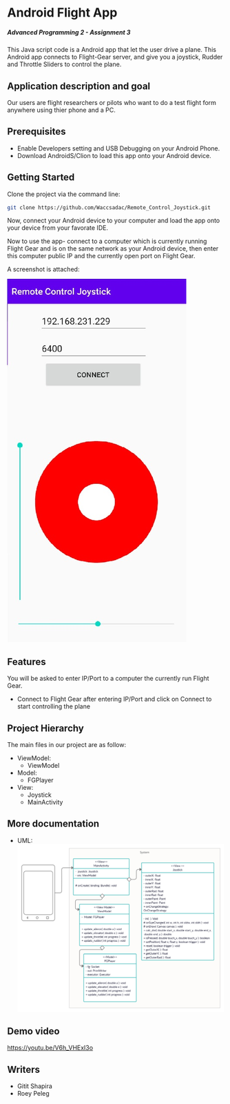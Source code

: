 # Android Flight App
##### Advanced Programming 2 - Assignment 3



This Java script code is a Android app that let the user drive a plane.
This Android app connects to Flight-Gear server, and give you a joystick, Rudder and Throttle Sliders to control the plane.

## Application description and goal
Our users are flight researchers or pilots who want to do a test flight form anywhere using thier phone and a PC.

## Prerequisites
- Enable Developers setting and USB Debugging on your Android Phone.
- Download AndroidS/Clion to load this app onto your Android device.

## Getting Started
Clone the project via the command line:
```sh
git clone https://github.com/Waccsadac/Remote_Control_Joystick.git
```

Now, connect your Android device to your computer and load the app onto your device from your favorate IDE.

Now to use the app- connect to a computer which is currently running Flight Gear and is on the same network as your Android device, then enter this computer public IP and the currently open port on Flight Gear.

A screenshot is attached:

![mainScreen.jpeg](app/src/main/res/mainScreen.jpeg)

## Features
You will be asked to enter IP/Port to a computer the currently run Flight Gear.
- Connect to Flight Gear after entering IP/Port and click on Connect to start controlling the plane

## Project Hierarchy

The main files in our project are as follow:

- ViewModel:
    - ViewModel
- Model:
    - FGPlayer
- View:
    - Joystick
    - MainActivity

## More documentation
- UML:
![UML.png](app/src/main/res/UML.png)

## Demo video
https://youtu.be/V6h_VHExI3o

## Writers
- Gitit Shapira
- Roey Peleg












#

